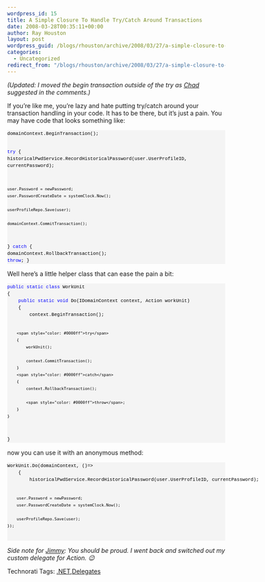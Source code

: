 ```yaml
---
wordpress_id: 15
title: A Simple Closure To Handle Try/Catch Around Transactions
date: 2008-03-28T00:35:11+00:00
author: Ray Houston
layout: post
wordpress_guid: /blogs/rhouston/archive/2008/03/27/a-simple-closure-to-handle-try-catch-around-transactions.aspx
categories:
  - Uncategorized
redirect_from: "/blogs/rhouston/archive/2008/03/27/a-simple-closure-to-handle-try-catch-around-transactions.aspx/"
---
```

_(Updated: I moved the begin transaction outside of the try as [Chad](http://www.lostechies.com/blogs/chad_myers/default.aspx) suggested in the comments.)_

If you&#8217;re like me, you&#8217;re lazy and hate putting try/catch around your transaction handling in your code. It has to be there, but it&#8217;s just a pain. You may have code that looks something like:

<div>
  <pre style="padding-right: 0px;padding-left: 0px;font-size: 8pt;padding-bottom: 0px;margin: 0em;overflow: visible;width: 100%;color: black;border-top-style: none;line-height: 12pt;padding-top: 0px;font-family: consolas, 'Courier New', courier, monospace;border-right-style: none;border-left-style: none;background-color: #f4f4f4;border-bottom-style: none">domainContext.BeginTransaction();

<span style="color: #0000ff">try</span>
{
    historicalPwdService.RecordHistoricalPassword(user.UserProfileID, currentPassword);

    user.Password = newPassword;
    user.PasswordCreateDate = systemClock.Now();

    userProfileRepo.Save(user);

    domainContext.CommitTransaction();
}
<span style="color: #0000ff">catch</span>
{
    domainContext.RollbackTransaction();
    <span style="color: #0000ff">throw</span>;
}
</pre>
</div>

Well here&#8217;s a little helper class that can ease the pain a bit:

<div>
  <pre style="padding-right: 0px;padding-left: 0px;font-size: 8pt;padding-bottom: 0px;margin: 0em;overflow: visible;width: 100%;color: black;border-top-style: none;line-height: 12pt;padding-top: 0px;font-family: consolas, 'Courier New', courier, monospace;border-right-style: none;border-left-style: none;background-color: #f4f4f4;border-bottom-style: none"><span style="color: #0000ff">public</span> <span style="color: #0000ff">static</span> <span style="color: #0000ff">class</span> WorkUnit
{
    <span style="color: #0000ff">public</span> <span style="color: #0000ff">static</span> <span style="color: #0000ff">void</span> Do(IDomainContext context, Action workUnit)
    {
        context.BeginTransaction();

        <span style="color: #0000ff">try</span>
        {
            workUnit();
                
            context.CommitTransaction();
        }
        <span style="color: #0000ff">catch</span>
        {
            context.RollbackTransaction();

            <span style="color: #0000ff">throw</span>;
        }
    }
}
</pre>
</div>

now you can use it with an anonymous method:

<div>
  <pre style="padding-right: 0px;padding-left: 0px;font-size: 8pt;padding-bottom: 0px;margin: 0em;overflow: visible;width: 100%;color: black;border-top-style: none;line-height: 12pt;padding-top: 0px;font-family: consolas, 'Courier New', courier, monospace;border-right-style: none;border-left-style: none;background-color: #f4f4f4;border-bottom-style: none">WorkUnit.Do(domainContext, ()=&gt;
    {
        historicalPwdService.RecordHistoricalPassword(user.UserProfileID, currentPassword);

        user.Password = newPassword;
        user.PasswordCreateDate = systemClock.Now();

        userProfileRepo.Save(user);
    });
</pre>
</div>

_Side note for [Jimmy](http://www.lostechies.com/blogs/jimmy_bogard/archive/2008/03/26/stop-creating-custom-delegate-types.aspx): You should be proud. I went back and switched out my custom delegate for Action. 😉_

<div class="wlWriterSmartContent" style="padding-right: 0px;padding-left: 0px;padding-bottom: 0px;margin: 0px;padding-top: 0px">
  Technorati Tags: <a href="http://technorati.com/tags/.NET" rel="tag">.NET</a>,<a href="http://technorati.com/tags/Delegates" rel="tag">Delegates</a>
</div>